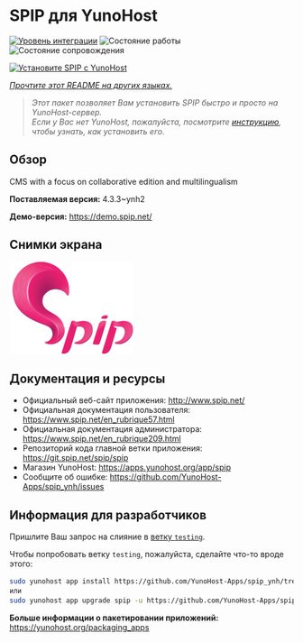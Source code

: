 <!--
Важно: этот README был автоматически сгенерирован <https://github.com/YunoHost/apps/tree/master/tools/readme_generator>
Он НЕ ДОЛЖЕН редактироваться вручную.
-->

# SPIP для YunoHost

[![Уровень интеграции](https://apps.yunohost.org/badge/integration/spip)](https://ci-apps.yunohost.org/ci/apps/spip/)
![Состояние работы](https://apps.yunohost.org/badge/state/spip)
![Состояние сопровождения](https://apps.yunohost.org/badge/maintained/spip)

[![Установите SPIP с YunoHost](https://install-app.yunohost.org/install-with-yunohost.svg)](https://install-app.yunohost.org/?app=spip)

*[Прочтите этот README на других языках.](./ALL_README.md)*

> *Этот пакет позволяет Вам установить SPIP быстро и просто на YunoHost-сервер.*  
> *Если у Вас нет YunoHost, пожалуйста, посмотрите [инструкцию](https://yunohost.org/install), чтобы узнать, как установить его.*

## Обзор

CMS with a focus on collaborative edition and multilingualism

**Поставляемая версия:** 4.3.3~ynh2

**Демо-версия:** <https://demo.spip.net/>

## Снимки экрана

![Снимок экрана SPIP](./doc/screenshots/220px-Logo_SPIP.png)

## Документация и ресурсы

- Официальный веб-сайт приложения: <http://www.spip.net/>
- Официальная документация пользователя: <https://www.spip.net/en_rubrique57.html>
- Официальная документация администратора: <https://www.spip.net/en_rubrique209.html>
- Репозиторий кода главной ветки приложения: <https://git.spip.net/spip/spip>
- Магазин YunoHost: <https://apps.yunohost.org/app/spip>
- Сообщите об ошибке: <https://github.com/YunoHost-Apps/spip_ynh/issues>

## Информация для разработчиков

Пришлите Ваш запрос на слияние в [ветку `testing`](https://github.com/YunoHost-Apps/spip_ynh/tree/testing).

Чтобы попробовать ветку `testing`, пожалуйста, сделайте что-то вроде этого:

```bash
sudo yunohost app install https://github.com/YunoHost-Apps/spip_ynh/tree/testing --debug
или
sudo yunohost app upgrade spip -u https://github.com/YunoHost-Apps/spip_ynh/tree/testing --debug
```

**Больше информации о пакетировании приложений:** <https://yunohost.org/packaging_apps>
